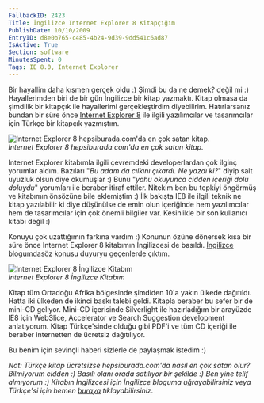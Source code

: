 ```yaml
---
FallbackID: 2423
Title: İngilizce Internet Explorer 8 Kitapçığım
PublishDate: 10/10/2009
EntryID: d8e0b765-c485-4b24-9d39-9dd541c6ad87
IsActive: True
Section: software
MinutesSpent: 0
Tags: IE 8.0, Internet Explorer
---
```

Bir hayallim daha kısmen gerçek oldu :) Şimdi bu da ne demek? değil mi
:) Hayallerimden biri de bir gün İngilizce bir kitap yazmaktı. Kitap
olmasa da şimdilik bir kitapçık ile hayallerimi gerçekleştirdim
diyebilirim. Hatırlarsanız bundan bir süre önce [Internet Explorer
8](http://daron.yondem.com/tr/post/76dd338b-91ca-4b44-8cbf-5e112c5d1b6d)
ile ilgili yazılımcılar ve tasarımcılar için Türkçe bir kitapçık
yazmıştım.

![Internet Explorer 8 hepsiburada.com'da en çok satan
kitap.](http://cdn.daron.yondem.com/assets/2423/10102009_1.gif)\
*Internet Explorer 8 hepsiburada.com'da en çok satan kitap.*

Internet Explorer kitabımla ilgili çevremdeki developerlardan çok ilginç
yorumlar aldım. Bazıları "*Bu adam da cılkını çıkardı. Ne yazdı ki?*"
diyip salt uyuzluk olsun diye okumuşlar :) Bunu "*yahu okuyunca cidden
içeriği dolu doluydu*" yorumları ile beraber itiraf ettiler. Nitekim ben
bu tepkiyi öngörmüş ve kitabımın önsözüne bile eklemiştim :) İlk bakışta
IE8 ile ilgili teknik ne kitap yazılabilir ki diye düşünülse de emin
olun içeriğinde hem yazılımcılar hem de tasarımcılar için çok önemli
bilgiler var. Kesinlikle bir son kullanıcı kitabı değil :)

Konuyu çok uzattığımın farkına vardım :) Konunun özüne dönersek kısa bir
süre önce Internet Explorer 8 kitabımın İngilizcesi de basıldı.
[İngilizce
blogumda](http://daron.yondem.com/en/post/ee0ebaff-2381-4ce5-a5df-b909231cea7a)söz
konusu duyuryu geçenlerde çıktım.

![Internet Explorer 8 İngilizce
Kitabım](http://cdn.daron.yondem.com/assets/2423/10102009_2.jpg)\
*Internet Explorer 8 İngilizce Kitabım*

Kitap tüm Ortadoğu Afrika bölgesinde şimdiden 10'a yakın ülkede
dağıtıldı. Hatta iki ülkeden de ikinci baskı talebi geldi. Kitapla
beraber bu sefer bir de mini-CD geliyor. Mini-CD içerisinde Silverlight
ile hazırladığım bir arayüzde IE8 için WebSlice, Accelerator ve Search
Suggestion development anlatıyorum. Kitap Türkçe'sinde olduğu gibi PDF'i
ve tüm CD içeriği ile beraber internetten de ücretsiz dağıtılıyor.

Bu benim için sevinçli haberi sizlerle de paylaşmak istedim :)

*Not: Türkçe kitap ücretsizse hepsiburada.com'da nasıl en çok satan
olur? Bilmiyorum cidden :) Basılı olanı orada satılıyor bir şekilde :)
Ben yine telif almıyorum :) Kitabın İngilizcesi için İngilizce bloguma
uğrayabilirsiniz veya Türkçe'si için hemen
[buraya](http://daron.yondem.com/tr/post/76dd338b-91ca-4b44-8cbf-5e112c5d1b6d)
tıklayabilirsiniz.*


